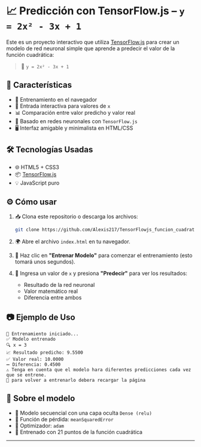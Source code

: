 # 📈 Predicción con TensorFlow.js – `y = 2x² - 3x + 1`

Este es un proyecto interactivo que utiliza [TensorFlow.js](https://www.tensorflow.org/js) para crear un modelo de red neuronal simple que aprende a predecir el valor de la función cuadrática:

> 🧮 `y = 2x² - 3x + 1`

## 🚀 Características

- 🔧 Entrenamiento en el navegador
- 🔢 Entrada interactiva para valores de `x`
- 📊 Comparación entre valor predicho y valor real
- 🧠 Basado en redes neuronales con `TensorFlow.js`
- 🖥️ Interfaz amigable y minimalista en HTML/CSS

## 🛠️ Tecnologías Usadas

- 🌐 HTML5 + CSS3
- 📦 [TensorFlow.js](https://cdn.jsdelivr.net/npm/@tensorflow/tfjs@latest)
- 💡 JavaScript puro

## ⚙️ Cómo usar

1. 📥 Clona este repositorio o descarga los archivos:

   ```bash
   git clone https://github.com/Alexis217/TensorFlowjs_funcion_cuadratica.git
   ```

2. 🌍 Abre el archivo `index.html` en tu navegador.

3. 🧪 Haz clic en **"Entrenar Modelo"** para comenzar el entrenamiento (esto tomará unos segundos).

4. 🔢 Ingresa un valor de `x` y presiona **"Predecir"** para ver los resultados:

   - Resultado de la red neuronal
   - Valor matemático real
   - Diferencia entre ambos

## 📷 Ejemplo de Uso

```
🧠 Entrenamiento iniciado...
✅ Modelo entrenado
🔍 x = 3
📈 Resultado predicho: 9.5500
✅ Valor real: 10.0000
➖ Diferencia: 0.4500
⚠️ Tenga en cuenta que el modelo hara diferentes predicciones cada vez que se entrene.
🔄 para volver a entrenarlo debera recargar la página
```

## 🧠 Sobre el modelo

- 🔹 Modelo secuencial con una capa oculta `Dense (relu)`
- 🔹 Función de pérdida: `meanSquaredError`
- 🔹 Optimizador: `adam`
- 🔹 Entrenado con 21 puntos de la función cuadrática

---
